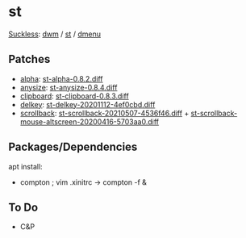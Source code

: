 # st
[Suckless](https://suckless.org): [dwm](https://github.com/MatthiasBenaets/dwm) / [st](https://github.com/MatthiasBenaets/st) / [dmenu](https://github.com/MatthiasBenaets/dmenu)
## Patches
- [alpha](https://st.suckless.org/patches/alpha/): [st-alpha-0.8.2.diff](https://st.suckless.org/patches/alpha/st-alpha-0.8.2.diff) 
- [anysize](https://st.suckless.org/patches/anysize/): [st-anysize-0.8.4.diff](https://st.suckless.org/patches/anysize/st-anysize-0.8.4.diff)
- [clipboard](https://st.suckless.org/patches/clipboard/): [st-clipboard-0.8.3.diff](https://st.suckless.org/patches/clipboard/st-clipboard-0.8.3.diff)
- [delkey](https://st.suckless.org/patches/delkey/): [st-delkey-20201112-4ef0cbd.diff](https://st.suckless.org/patches/delkey/st-delkey-20201112-4ef0cbd.diff)
- [scrollback](https://st.suckless.org/patches/scrollback): [st-scrollback-20210507-4536f46.diff](https://st.suckless.org/patches/scrollback/st-scrollback-20210507-4536f46.diff) + [st-scrollback-mouse-altscreen-20200416-5703aa0.diff](https://st.suckless.org/patches/scrollback/st-scrollback-mouse-altscreen-2020416-5703aa0.diff)

## Packages/Dependencies
apt install:
- compton	;	 vim .xinitrc ->  compton -f & 
## To Do
- C&P
